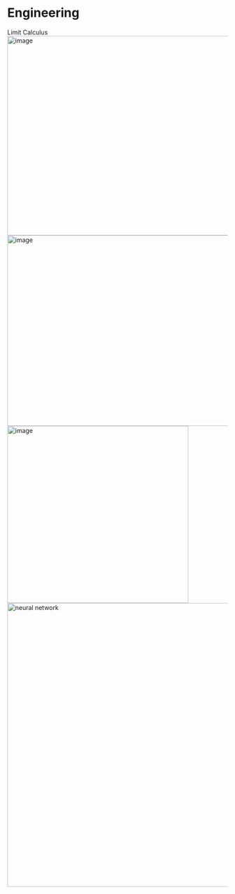 # Engineering
Limit Calculus
<img width="574" height="456" alt="image" src="https://github.com/user-attachments/assets/4fd1fa72-5c54-4372-acfa-cb422a312ecb" />
<img width="524" height="436" alt="image" src="https://github.com/user-attachments/assets/38f8f57e-3953-4fc8-b870-d76870508b6b" />
<img width="414" height="405" alt="image" src="https://github.com/user-attachments/assets/bff750de-1441-44c6-a554-f2ece4788a2f" />
<img width="1219" height="649" alt="neural network" src="https://github.com/user-attachments/assets/7e8a9628-2a7c-4a65-b3d0-848dae19cb59" />
